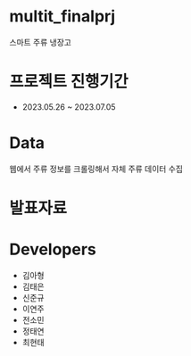 # multit_finalprj
스마트 주류 냉장고 

# 프로젝트 진행기간
+ 2023.05.26 ~ 2023.07.05

# Data
웹에서 주류 정보를 크롤링해서 자체 주류 데이터 수집 


# 발표자료

# Developers
+ 김아형
+ 김태은
+ 신준규
+ 이연주
+ 전소민
+ 정태연
+ 최현태
